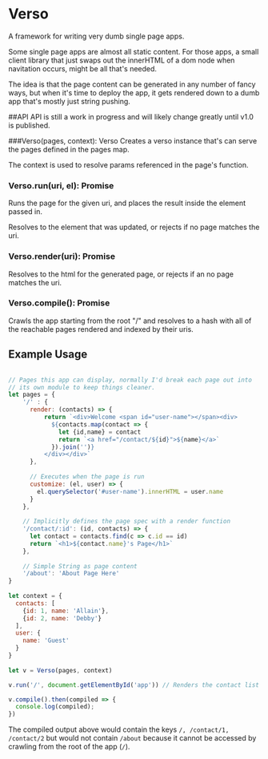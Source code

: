 # Verso
A framework for writing very dumb single page apps.

Some single page apps are almost all static content.
For those apps, a small client library that just swaps
out the innerHTML of a dom node when navitation occurs, might be all that's needed.

The idea is that the page content can be generated in any number of fancy ways,
but when it's time to deploy the app, it gets rendered down to a dumb app that's mostly just string pushing.

##API
API is still a work in progress and will likely change greatly until v1.0 is published.
 
###Verso(pages, context): Verso
Creates a verso instance that's can serve the pages defined in the pages map.

The context is used to resolve params referenced in the page's function.

### Verso.run(uri, el): Promise
Runs the page for the given uri, and places the result inside the element passed in.

Resolves to the element that was updated, or rejects if no page matches the uri.

### Verso.render(uri): Promise
Resolves to the html for the generated page, or rejects if an no page matches the uri.


### Verso.compile(): Promise
Crawls the app starting from the root "/" and resolves to a hash with all of the reachable pages rendered and indexed by their uris.

## Example Usage

```JavaScript

// Pages this app can display, normally I'd break each page out into 
// its own module to keep things cleaner.
let pages = { 
    '/' : {            
      render: (contacts) => {
          return `<div>Welcome <span id="user-name"></span><div>
            ${contacts.map(contact => {
              let {id,name} = contact
              return `<a href="/contact/${id}">${name}</a>`
            }).join('')}
          </div></div>`
      },
      
      // Executes when the page is run
      customize: (el, user) => {
        el.querySelector('#user-name').innerHTML = user.name
      }
    },
    
    // Implicitly defines the page spec with a render function
    '/contact/:id': (id, contacts) => {
      let contact = contacts.find(c => c.id == id)
      return `<h1>${contact.name}'s Page</h1>`
    },
    
    // Simple String as page content
    '/about': 'About Page Here'
}
            
let context = {
  contacts: [
    {id: 1, name: 'Allain'},
    {id: 2, name: 'Debby'}
  ],
  user: {
    name: 'Guest'
  }
}
            
let v = Verso(pages, context)

v.run('/', document.getElementById('app')) // Renders the contact list into the DOM

v.compile().then(compiled => {
  console.log(compiled); 
})
```
The compiled output above would contain the keys 
`/, /contact/1, /contact/2` but would not contain `/about` 
because it cannot be accessed by crawling from the root of the app (`/`).